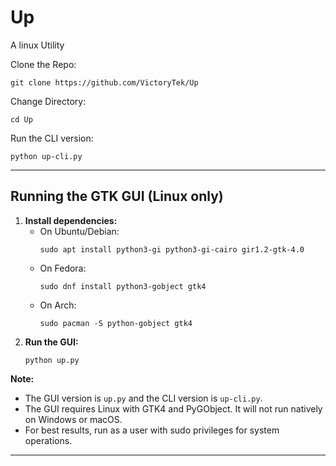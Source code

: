 # Up

<!-- <img src="https://github.com/VictoryTek/Vauxite/blob/main/vauxite.png" /> -->

A linux Utility

Clone the Repo:
```
git clone https://github.com/VictoryTek/Up
```
Change Directory:
```
cd Up
```
Run the CLI version:
```
python up-cli.py
```

---

## Running the GTK GUI (Linux only)

1. **Install dependencies:**
   - On Ubuntu/Debian:
     ```
     sudo apt install python3-gi python3-gi-cairo gir1.2-gtk-4.0
     ```
   - On Fedora:
     ```
     sudo dnf install python3-gobject gtk4
     ```
   - On Arch:
     ```
     sudo pacman -S python-gobject gtk4
     ```
2. **Run the GUI:**
   ```
   python up.py
   ```

**Note:**
- The GUI version is `up.py` and the CLI version is `up-cli.py`.
- The GUI requires Linux with GTK4 and PyGObject. It will not run natively on Windows or macOS.
- For best results, run as a user with sudo privileges for system operations.

---
